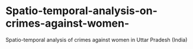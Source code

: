 # Spatio-temporal-analysis-on-crimes-against-women-
Spatio-temporal analysis of crimes against women in Uttar Pradesh (India)
